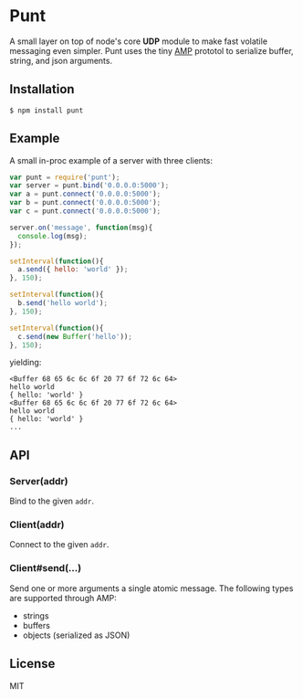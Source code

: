
# Punt

  A small layer on top of node's core __UDP__ module to make fast volatile messaging even simpler.
  Punt uses the tiny [AMP](https://github.com/visionmedia/node-amp) prototol to serialize buffer, string,
  and json arguments.

## Installation

```
$ npm install punt
```

## Example

  A small in-proc example of a server with three clients:

```js
var punt = require('punt');
var server = punt.bind('0.0.0.0:5000');
var a = punt.connect('0.0.0.0:5000');
var b = punt.connect('0.0.0.0:5000');
var c = punt.connect('0.0.0.0:5000');

server.on('message', function(msg){
  console.log(msg);
});

setInterval(function(){
  a.send({ hello: 'world' });
}, 150);

setInterval(function(){
  b.send('hello world');
}, 150);

setInterval(function(){
  c.send(new Buffer('hello'));
}, 150);
```

  yielding:

```
<Buffer 68 65 6c 6c 6f 20 77 6f 72 6c 64>
hello world
{ hello: 'world' }
<Buffer 68 65 6c 6c 6f 20 77 6f 72 6c 64>
hello world
{ hello: 'world' }
...
```
## API

### Server(addr)

  Bind to the given `addr`.

### Client(addr)

  Connect to the given `addr`.

### Client#send(...)

  Send one or more arguments a single atomic message. The following
  types are supported through AMP:

  - strings
  - buffers
  - objects (serialized as JSON)

## License

  MIT

